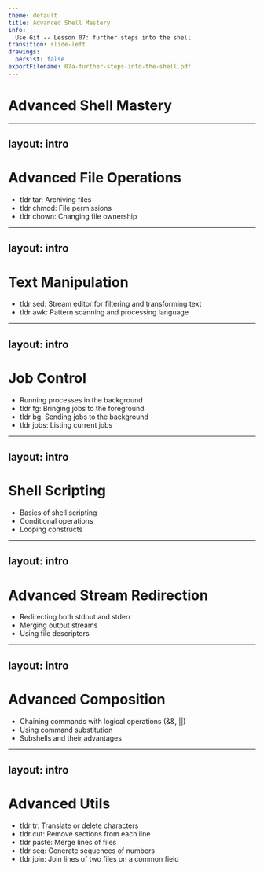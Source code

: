 ```yaml
---
theme: default
title: Advanced Shell Mastery
info: |
  Use Git -- Lesson 07: further steps into the shell
transition: slide-left
drawings:
  persist: false
exportFilename: 07a-further-steps-into-the-shell.pdf
---
```


# Advanced Shell Mastery

---
layout: intro
---

# Advanced File Operations

- tldr tar: Archiving files
- tldr chmod: File permissions
- tldr chown: Changing file ownership

<!-- Dive deep into the concepts, showcasing intricate use-cases. -->

---
layout: intro
---

# Text Manipulation

- tldr sed: Stream editor for filtering and transforming text
- tldr awk: Pattern scanning and processing language

<!-- Examples of complex data transformation using sed and awk. -->

---
layout: intro
---

# Job Control

- Running processes in the background
- tldr fg: Bringing jobs to the foreground
- tldr bg: Sending jobs to the background
- tldr jobs: Listing current jobs

---
layout: intro
---

# Shell Scripting

- Basics of shell scripting
- Conditional operations
- Looping constructs

<!-- Provide examples of simple shell scripts and their explanations. -->

---
layout: intro
---

# Advanced Stream Redirection

- Redirecting both stdout and stderr
- Merging output streams
- Using file descriptors

---
layout: intro
---

# Advanced Composition

- Chaining commands with logical operations (&&, ||)
- Using command substitution
- Subshells and their advantages

---
layout: intro
---

# Advanced Utils

- tldr tr: Translate or delete characters
- tldr cut: Remove sections from each line
- tldr paste: Merge lines of files
- tldr seq: Generate sequences of numbers
- tldr join: Join lines of two files on a common field